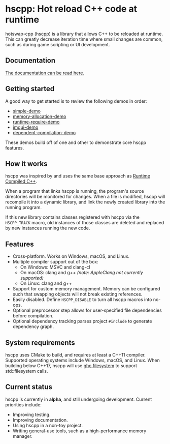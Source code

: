 # hscpp: Hot reload C++ code at runtime
hotswap-cpp (hscpp) is a library that allows C++ to be reloaded at runtime. This can greatly decrease iteration time where small changes are common, such as during game scripting or UI development.

## Documentation

[The documentation can be read here.](./docs/README.md)

## Getting started

A good way to get started is to review the following demos in order:

- [simple-demo](./examples/simple-demo)
- [memory-allocation-demo](./examples/memory-allocation-demo)
- [runtime-require-demo](./examples/runtime-require-demo)
- [imgui-demo](./examples/imgui-demo)
- [dependent-compilation-demo](./examples/dependent-compilation-demo)

These demos build off of one and other to demonstrate core hscpp features.

## How it works
hscpp was inspired by and uses the same base approach as [Runtime Compiled C++](https://github.com/RuntimeCompiledCPlusPlus/RuntimeCompiledCPlusPlus).

When a program that links hscpp is running, the program's source directories will be monitored for changes. When a file is modified, hscpp will recompile it into a dynamic library, and link the newly created library into the running program.

If this new library contains classes registered with hscpp via the `HSCPP_TRACK` macro, old instances of those classes are deleted and replaced by new instances running the new code.

## Features
- Cross-platform. Works on Windows, macOS, and Linux.
- Multiple compiler support out of the box:
    - On Windows: MSVC and clang-cl
    - On macOS: clang and g++ *(note: AppleClang not currently supported)*
    - On Linux: clang and g++
- Support for custom memory management. Memory can be configured such that swapping objects will not break existing references.
- Easily disabled. Define `HSCPP_DISABLE` to turn all hscpp macros into no-ops.
- Optional preprocessor step allows for user-specified file dependencies before compilation.
- Optional dependency tracking parses project `#include` to generate dependency graph.

## System requirements

hscpp uses CMake to build, and requires at least a C++11 compiler. Supported operating systems include Windows, macOS, and Linux. When building below C++17, hscpp will use [ghc filesystem](https://github.com/gulrak/filesystem) to support std::filesystem calls.

## Current status

hscpp is currently in **alpha**, and still undergoing development. Current priorities include:
- Improving testing.
- Improving documentation.
- Using hscpp in a non-toy project.
- Writing general-use tools, such as a high-performance memory manager.
